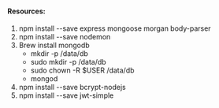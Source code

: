 #### Resources:

1. npm install --save express mongoose morgan body-parser
2. npm install --save nodemon
3. Brew install mongodb
    - mkdir -p /data/db
    - sudo mkdir -p /data/db
    - sudo chown -R $USER /data/db
    - mongod
4. npm install --save bcrypt-nodejs
5. npm install --save jwt-simple